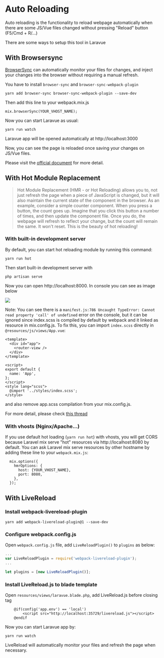 # Auto Reloading
Auto reloading is the functionality to reload webpage automatically when there are some JS/Vue files changed without pressing "Reload" button (F5/Cmd + R/...)

There are some ways to setup this tool in Laravue

## With Browsersync
[BrowserSync](https://browsersync.io/) can automatically monitor your files for changes, and inject your changes into the browser without requiring a manual refresh.

You have to install `browser-sync` and `browser-sync-webpack-plugin`
```
yarn add browser-sync browser-sync-webpack-plugin --save-dev
```

Then add this line to your webpack.mix.js
```
mix.browserSync(YOUR_VHOST_NAME);
```

Now you can start Laravue as usual:
```
yarn run watch
```

Laravue app will be opened automatically at http://localhost:3000

Now, you can see the page is reloaded once saving your changes on JS/Vue files.

Please visit the [official document](https://laravel.com/docs/6.x/mix#browsersync-reloading) for more detail.

## With Hot Module Replacement
> Hot Module Replacement (HMR - or Hot Reloading) allows you to, not just refresh the page when a piece of JavaScript is changed, but it will also maintain the current state of the component in the browser. As an example, consider a simple counter component. When you press a button, the count goes up. Imagine that you click this button a number of times, and then update the component file. Once you do, the webpage will refresh to reflect your change, but the count will remain the same. It won't reset. This is the beauty of hot reloading!


### With built-in development server
By default, you can start hot reloading module by running this command:
```
yarn run hot
```
Then start built-in development server with 
```
php artisan serve
```
Now you can open http://localhost:8000. In console you can see as image below

![](https://cdn.laravue.dev/hot-reload.png)

Note: You can see there is a `manifest.js:786 Uncaught TypeError: Cannot read property 'call' of undefined` error on the console, but it can be ignored since index.scss is compiled by default by webpack and it linked as resource in mix.config.js. To fix this, you can import `index.scss` directly in `@resources/js/views/App.vue`:
```vuejs
<template>
  <div id="app">
    <router-view />
  </div>
</template>

<script>
export default {
  name: 'App',
};
</script>
<style lang="scss">
  @import '../styles/index.scss';
</style>
```
and also remove app.scss compilation from your mix.config.js.

For more detail, please check [this thread](https://github.com/JeffreyWay/laravel-mix/issues/2228)

### With vhosts (Nginx/Apache...)

If you use default hot loading (`yarn run hot`) with vhosts, you will get CORS because Laravel mix serve "hot" resources via http://localhost:8080 by default. You can ask Laravel mix serve resources by other hostname by adding these line to your `webpack.mix.js`:

```
  mix.options({
    hmrOptions: {
      host: {YOUR_VHOST_NAME},
      port: 8080,
    },
  });
```

## With LiveReload
### Install webpack-livereload-plugin
```
yarn add webpack-livereload-plugin@1 --save-dev
```
### Configure webpack.config.js
Open `webpack.config.js` file, add `LiveReloadPlugin()` to `plugins` as below:
```js
...
var LiveReloadPlugin = require('webpack-livereload-plugin');
...

let plugins = [new LiveReloadPlugin()];
```

### Install LiveReload.js to blade template
Open `resources/views/laravue.blade.php`, add LiveReload.js before closing </body> tag
```
    @if(config('app.env') == 'local')
        <script src="http://localhost:35729/livereload.js"></script>
    @endif
```

Now you can start Laravue app by:
```
yarn run watch
```

LiveReload will automatically monitor your files and refresh the page when necessary.



